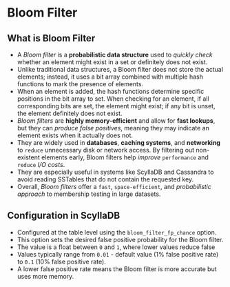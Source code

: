 # Bloom Filter

## What is Bloom Filter

- A *Bloom filter* is a **probabilistic data structure** used to *quickly check* whether an element might exist in a set or definitely does not exist.
- Unlike traditional data structures, a Bloom filter does not store the actual elements; instead, it uses a bit array combined with multiple hash functions to mark the presence of elements.
- When an element is added, the hash functions determine specific positions in the bit array to set. When checking for an element, if all corresponding bits are set, the element might exist; if any bit is unset, the element definitely does not exist.
- *Bloom filters* are **highly memory-efficient** and allow for **fast lookups**, but they can *produce false positives*, meaning they may indicate an element exists when it actually does not.
- They are widely used in **databases**, **caching systems**, and **networking** to `reduce` unnecessary disk or network access. By filtering out non-existent elements early, Bloom filters help *improve* `performance` and `reduce` *I/O costs*.
- They are especially useful in systems like ScyllaDB and Cassandra to avoid reading SSTables that do not contain the requested key.
- Overall, *Bloom filters* offer a `fast`, `space-efficient`, and *probabilistic approach* to membership testing in large datasets.

## Configuration in ScyllaDB

- Configured at the table level using the `bloom_filter_fp_chance` option.
- This option sets the desired false positive probability for the Bloom filter.
- The value is a float between `0` and `1`, where lower values reduce false
- Values typically range from `0.01` - default value (1% false positive rate) to `0.1` (10% false positive rate).
- A lower false positive rate means the Bloom filter is more accurate but uses more memory.
